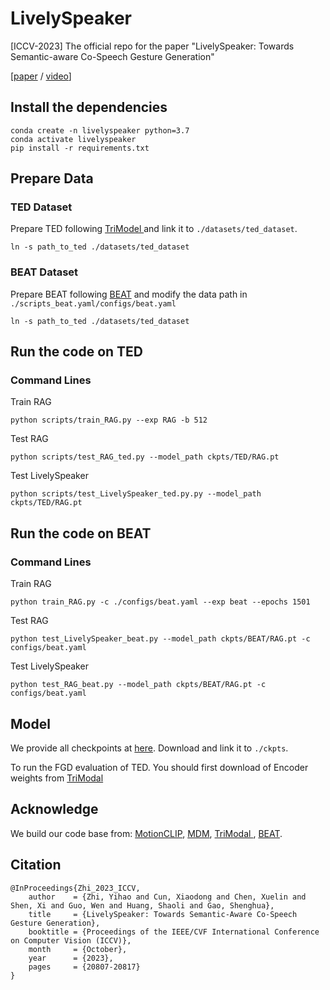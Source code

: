# LivelySpeaker
[ICCV-2023] The official repo for the paper "LivelySpeaker: Towards Semantic-aware Co-Speech Gesture Generation"

[[paper](https://arxiv.org/abs/2309.09294) / [video](https://www.youtube.com/watch?v=arYqydsXM2I)]

## Install the dependencies
```
conda create -n livelyspeaker python=3.7 
conda activate livelyspeaker
pip install -r requirements.txt
```

## Prepare Data
### TED Dataset
Prepare TED following [TriModel
](https://github.com/ai4r/Gesture-Generation-from-Trimodal-Context)  and link it to `./datasets/ted_dataset`. 

```
ln -s path_to_ted ./datasets/ted_dataset
```


### BEAT Dataset
Prepare BEAT following [BEAT](https://pantomatrix.github.io/BEAT/) and modify the data path in `./scripts_beat.yaml/configs/beat.yaml`

```
ln -s path_to_ted ./datasets/ted_dataset
```

## Run the code on TED
### Command Lines 
   Train RAG

```
python scripts/train_RAG.py --exp RAG -b 512
```

Test RAG
```
python scripts/test_RAG_ted.py --model_path ckpts/TED/RAG.pt 
```

Test LivelySpeaker
```
python scripts/test_LivelySpeaker_ted.py.py --model_path ckpts/TED/RAG.pt
```

## Run the code on BEAT
### Command Lines 
   Train RAG

```
python train_RAG.py -c ./configs/beat.yaml --exp beat --epochs 1501
```

Test RAG
```
python test_LivelySpeaker_beat.py --model_path ckpts/BEAT/RAG.pt -c configs/beat.yaml
```

Test LivelySpeaker
```
python test_RAG_beat.py --model_path ckpts/BEAT/RAG.pt -c configs/beat.yaml
```



## Model

We provide all checkpoints at [here](https://cuhko365-my.sharepoint.com/:f:/g/personal/223010099_link_cuhk_edu_cn/EsK6Bc_a3A1FhgxvBUjlYN4BsLt1Ur6U4LF5mqo3BQZLwQ?e=bh5UzG). Download and link it to `./ckpts`.

To run the FGD evaluation of TED. You should first download of Encoder weights from [TriModal](https://github.com/ai4r/Gesture-Generation-from-Trimodal-Context)





## Acknowledge
We build our code base from: [MotionCLIP](https://github.com/GuyTevet/MotionCLIP), [MDM](https://github.com/GuyTevet/motion-diffusion-model),
[TriModal
](https://github.com/ai4r/Gesture-Generation-from-Trimodal-Context), [BEAT](https://pantomatrix.github.io/BEAT/). 





## Citation
```
@InProceedings{Zhi_2023_ICCV,
    author    = {Zhi, Yihao and Cun, Xiaodong and Chen, Xuelin and Shen, Xi and Guo, Wen and Huang, Shaoli and Gao, Shenghua},
    title     = {LivelySpeaker: Towards Semantic-Aware Co-Speech Gesture Generation},
    booktitle = {Proceedings of the IEEE/CVF International Conference on Computer Vision (ICCV)},
    month     = {October},
    year      = {2023},
    pages     = {20807-20817}
}
```
